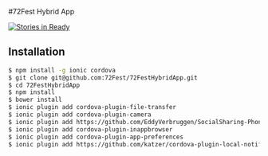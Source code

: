 #72Fest Hybrid App

[![Stories in Ready](https://badge.waffle.io/72Fest/72FestHybridApp.svg?label=ready&title=Ready)](http://waffle.io/72Fest/72FestHybridApp)

## Installation

```bash
$ npm install -g ionic cordova
$ git clone git@github.com:72Fest/72FestHybridApp.git
$ cd 72FestHybridApp
$ npm install
$ bower install
$ ionic plugin add cordova-plugin-file-transfer
$ ionic plugin add cordova-plugin-camera
$ ionic plugin add https://github.com/EddyVerbruggen/SocialSharing-PhoneGap-Plugin.git
$ ionic plugin add cordova-plugin-inappbrowser
$ ionic plugin add cordova-plugin-app-preferences
$ ionic plugin add https://github.com/katzer/cordova-plugin-local-notifications.git
```

